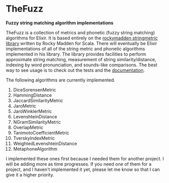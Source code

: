 TheFuzz
=======

**Fuzzy string matching algorithm implementations**

TheFuzz is a collection of metrics and phonetic (fuzzy string matching) algorithms for Elixir.  It is based entirely on the [rockymadden stringmetric library](https://github.com/rockymadden/stringmetric) written by Rocky Madden for Scala.  There will eventually be Elixir implementations of all of the string metric and phonetic algorithms implemented in his library.  The library provides facilities to perform approximate string matching, measurement of string similarity/distance, indexing by word pronunciation, and sounds-like comparisons. The best way to see usage is to check out the tests and the [documentation](http://smashedtoatoms.github.io/the_fuzz/api-reference.html).

The following algorithms are currently implemented.

1. DiceSorensenMetric
1. HammingDistance
1. JaccardSimilarityMetric
1. JaroMetric
1. JaroWinklerMetric
1. LevenshteinDistance
1. NGramSimilarityMetric
1. OverlapMetric
1. TanimotoCoefficientMetric
1. TverskyIndexMetric
1. WeightedLevenshteinDistance
1. MetaphoneAlgorithm

I implemented these ones first because I needed them for another project.  I will be adding more as time progresses.  If you need one of them for a project, and I haven't implemented it yet, please let me know so that I can give it a higher priority.
